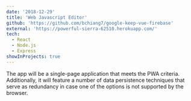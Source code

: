 ```yaml
---
date: '2018-12-29'
title: 'Web Javascript Editor'
github: 'https://github.com/bchiang7/google-keep-vue-firebase'
external: 'https://powerful-sierra-62510.herokuapp.com/'
tech:
  - React
  - Node.js
  - Express
showInProjects: true
---
```

The app will be a single-page application that meets the PWA criteria. Additionally, it will feature a number of data persistence techniques that serve as redundancy in case one of the options is not supported by the browser.
